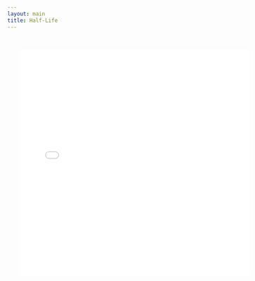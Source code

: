 ```yaml
---
layout: main
title: Half-Life
---
```

<embed src="src/xash.html" width="580" height="570" style="-webkit-transform:scale(0.9);-moz-transform-scale(0.9);" allowfullscreen/>